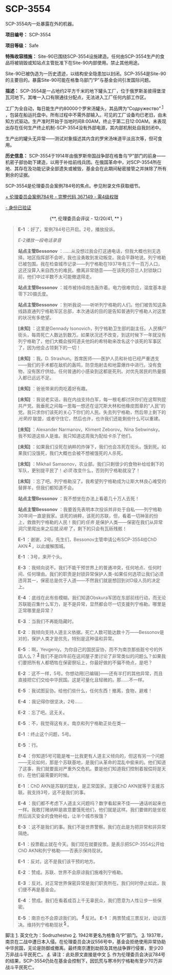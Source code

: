 # SCP-3554
                        




SCP-3554内一处暴露在外的机器。



**项目编号：** SCP-3554

**项目等级：** Safe

**特殊收容措施：** Site-90已围绕SCP-3554设施建造。任何由SCP-3554生产的食品将被销毁或知站点主管批准下在Site-90内部使用。禁止其他用途。

Site-90已被伪造为一历史遗迹，以结构安全隐患加以封闭。SCP-3554是Site-90的主要目的。暴露Site-90可能在格鲁乌部门“P”与基金会间引发国际问题。

**描述：** SCP-3554是一占地约2平方千米的地下罐头工厂，位于俄罗斯圣彼得堡涅瓦河地下。其唯一入口有限通往分配点，无法进入工厂任何内部工作区。

工厂为全自动，每日能生产约80000个罗宋汤罐头，其品牌为“Содружество”<sup class='footnoteref'>
 <a shape='rect' class='footnoteref' id='footnoteref-1' href='javascript:;' onclick='WIKIDOT.page.utils.scrollToReference(&apos;footnote-1&apos;)'>1</a>
</sup>，包装在船运托盘中。所有过程中不需外部输入。可见的工厂设备均已老旧，由未知方式驱动。生产准时开始于当地时间8:00AM，终止于第二日12:00AM。未表现出存在任何生产终止机制-SCP-3554没有外部电源，其内部机制处自我封闭中。

生产出的罐头无异常——测试对象描述其内含的罗宋汤味道平淡且次等，但可食用。

**历史信息：** SCP-3554于1914年由俄罗斯帝国战争部在格鲁乌“P”部门的前身——机密子部协助下建造，以用于补给前线兵团。在俄国革命中，对SCP-3554所在地、其存在及功能记录全部遗失或被毁，基金会在此期间秘密接管之并抹除了所有剩余的证据。

SCP-3554是伦理委员会案例784号的焦点。参见附录文件获取细节。


<a shape='rect' class='collapsible-block-link' href='javascript:;'>+&#160;&#20262;&#29702;&#22996;&#21592;&#20250;&#26696;&#20363;784&#21495;&#160;-&#160;&#23436;&#25972;&#20195;&#30721;&#160;367149&#160;-&#160;&#38656;4&#32423;&#26435;&#38480;</a>

<a shape='rect' class='collapsible-block-link' href='javascript:;'>-&#160;&#36523;&#20221;&#24050;&#39564;&#35777;</a>

<p style='text-align: center;'>{**, &#20262;&#29702;&#22996;&#21592;&#20250;&#35780;&#35758; - 12/20/41, ** }</p>

> **E-1** ：好了，案例784号已开启。2号，播放投诉。
> 
> *E-2播放一段电话录音* 
> 
> **站点主管Bessonov** ：……从没想过我会打这通电话，但我大概也别无选择。地区指挥部不会听，我也没勇敢到发动叛变。我会平静地说。列宁格勒已被包围。我在检查城市记录——列宁格勒在1937年有三千一百万人口，这还没算入来自西方的难民。撤离非常随意——在该死的芬兰人封锁缺口前，他们中过半数不太可能撤退得走。
> 
> **站点主管Bessonov** ：城市被持续炮击轰炸着。电力很难供应，温度基本是零下20摄氏度。
> 
> **站点主管Bessonov** ：别听我说——听听列宁格勒的人们。他们被告知这条线路直通列宁格勒军区总部，本次通话的目的是告知普通列宁格勒人对这里的状况有多绝望。
> 
> **[未知]** ：这里是Gennady Isonovich，列宁格勒卫生部的副主任。人民横尸街头，每周死亡人数达到数万。如果状况还不改变，到这时候下一年就没有列宁格勒了，他们大概会按阿道夫他妈的希特勒来改名这个该死的军事区了，因为他会占领剩下的一切！
> 
> **[未知]** ：我。D. Strashun。首席医师——医护人员和补给已经严重透支——我们的手术都在敌机的轰鸣，防空炮射击和地雷爆炸中进行。没有食物，没有医疗供给。任何普通的小感染到这都是死刑。对优先居民的热量摄入都已远远不足。
> 
> **[未知]** ：爸爸带来的肉吃着好有趣。
> 
> **[未知]** ：我说老实话，我在内战支持白军，每一根毛都讨厌你们在这帮狗屁共产党。我垂死之间每一思每一想还在诅咒斯大林和他橡皮图章的“人民”的党。我只求你们该死的关心下你们的人民。失去列宁格勒，然后带上剩下的*光荣的* 联盟，或者守住它，然后也许，也许我们还能剩些什么可以重建。
> 
> **[未知]** ：Alexander Narmanov。Kliment Zeborov。Nina Sebwinsky。我不知道这些人是谁。我只知道这周我为配给卡杀了他们。
> 
> **[未知]** ：如果我们没死在纳粹的炸弹下，我们也会冻死在街头。饿到死。如果我们没饿死，我们大概也会被不想被饿死的人杀死。
> 
> **[未知]** ：Mikhail Samsonov，农业部。我们只剩很少的食物补给给剩下的军队，更别提平民了！*必须* 改变什么，否则列宁格勒就没了！
> 
> **[未知]** ：忘了吧。列宁格勒没了。我希望列宁格勒成为让斯大林良心难受的替罪羊，但我们都知道不会。
> 
> **站点主管Bessonov** ：我不想坐在办法上看着几十万人去死！
> 
> **站点主管Bessonov** ：我要首先表明本次投诉并非处于自私——列宁格勒30年间一直是我家。该死的纳粹，该死的苏联，但，看着一切神圣的份上，救救列宁格勒的人民！我们的*任务* 是保护人类——保密在我们从异常洞穴里爬出来之后就*没用* 了，剩下的只会有瓦砾残骸！
> 
> **E-1** ：谢谢，2号。先生们，Bessonov主管申请公布SCP-3554给ChD AKN<sup class='footnoteref'>
 <a shape='rect' class='footnoteref' id='footnoteref-2' href='javascript:;' onclick='WIKIDOT.page.utils.scrollToReference(&apos;footnote-2&apos;)'>2</a>
</sup>，以此缓解围城。
> 
> **E-1** ：3号，来开个头。
> 
> **E-3** ：我倾向说不。我们不能干预世界上的普通冲突，任何地点、任何时间、任何理由。我们的职责是封锁异常保护人类-如果任何选项让我们必须违背其一，保密总是优于人道——不然我们就是想回到对D级人员的决定上。
> 
> **E-4** ：底线在此有些模糊。我们知道Obskura军团在东部前线行动，而无论苏联能召集什么军力，是不是异常，显然都会尽一切支援列宁格勒。哪里是正常哪里是异常？
> 
> **E-3** ：当我们不再能隐藏时。
> 
> **E-2** ：我倾向支持人道主义依据。死亡人数可能达数十万——Bessonov是对的，保护人类才是优先，特别是这种温和异常。
> 
> **E-5** ：啊，Yevgeniy。为你自己的国民妥协，而不为南京那些脏兮兮的外国人么？<sup class='footnoteref'>
 <a shape='rect' class='footnoteref' id='footnoteref-3' href='javascript:;' onclick='WIKIDOT.page.utils.scrollToReference(&apos;footnote-3&apos;)'>3</a>
</sup>我们不是四年前在这间屋子里讨论了非常类似的问题么？如果我们要把所有人都牺牲在保密祭坛上，你最好做的不偏不倚点，是吧？
> 
> **E-2** ：这不一样，5号。你想动用[已编辑]——还有半打的其他异常，而且直接把它们交给中华民国。这是可量化且轻微的。那……不一样。
> 
> **E-5** ：我试图妥协。给他们些什么，任何东西！撤离，食物，避难！
> 
> **E-4** ：我记得你很坚决，2号……
> 
> **E-2** ：忘了吧。这无关。
> 
> **E-5** ：不，我觉得这有关。南京和列宁格勒正处在类—
> 
> **E-1** ：终止这个问题，5号。
> 
> **E-5** ：行。
> 
> **E-4** ：你知道5号可能是唯一比我更有人道主义倾向的，但这有另一个问题——无论如何，那是个苏联基地，是我们从革命的混乱中偷来的。他们知道了这事，我们就要面对严重外交危机。要是他们知道我们控制着报偿将是天价，在他们最需要的时候。
> 
> **E-1** ：ChD AKN是苏联的盟友，是正常国家。支援ChD AKN就等于支援苏联。我支持3号，这不是我们的事。
> 
> **E-4** ：我们都不考虑下人道主义问题吗？数字看起来不佳——通话听起来也一样。我敢打赌纳粹是故意要饿死他们，他们就是这样。我们要做的是坐视然后消灭安全的食物补给，让半个城市挨饿？
> 
> **E-3** ：这不是我们的事。我们不是世界警察。我们在此是为把异常和非异常隔绝。
> 
> **E-1** ：投票截止就在今天。我们现在就要投票。是表示把SCP-3554公开给ChD AKN和列宁格勒——否表示保持现状。
> 
> **E-1** ：反对。这不是我们该干预的地方。
> 
> **E-2** ：赞成。苏联、世界不会原谅我们施难列宁格勒。
> 
> **E-3** ：反对。对正常世界保密异常是我们职责所在。我们何时停止如此，我们便不再是基金会。
> 
> **E-4** ：赞成。我们在看着成百上千无辜民众，我们愿意为人性让步一些保密。
> 
> **E-5** ：南京也不会原谅我们的。<sup class='footnoteref'>
 <a shape='rect' class='footnoteref' id='footnoteref-4' href='javascript:;' onclick='WIKIDOT.page.utils.scrollToReference(&apos;footnote-4&apos;)'>4</a>
</sup>反对。
**E-1** ：两票赞成三票反对，动议否决。维持列宁格勒现状<sup class='footnoteref'>
 <a shape='rect' class='footnoteref' id='footnoteref-5' href='javascript:;' onclick='WIKIDOT.page.utils.scrollToReference(&apos;footnote-5&apos;)'>5</a>
</sup>。
> 






脚注
<a shape='rect' href='javascript:;' onclick='WIKIDOT.page.utils.scrollToReference(&apos;footnoteref-1&apos;)'>1</a>. 英文化为：Sodruzhestvo
<a shape='rect' href='javascript:;' onclick='WIKIDOT.page.utils.scrollToReference(&apos;footnoteref-2&apos;)'>2</a>. 1942年更名为格鲁乌“P”部门。
<a shape='rect' href='javascript:;' onclick='WIKIDOT.page.utils.scrollToReference(&apos;footnoteref-3&apos;)'>3</a>. 1937年，南京在二战中遭日本入侵。在伦理委员会决议556号中，基金会拒绝使用异常协助中华民国，无论是防御或撤离。最终南京遭到劫掠及其他战争罪行侵害，至少20万非战斗平民死亡。
<a shape='rect' href='javascript:;' onclick='WIKIDOT.page.utils.scrollToReference(&apos;footnoteref-4&apos;)'>4</a>. 译注：此处原文直接是中文
<a shape='rect' href='javascript:;' onclick='WIKIDOT.page.utils.scrollToReference(&apos;footnoteref-5&apos;)'>5</a>. 作为伦理委员会决议784号的结果，SCP-3554仍处在基金会控制下，因饥荒与寒冷列宁格勒有至少70万非战斗平民死亡。


                    
